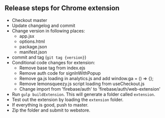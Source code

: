 ## Release steps for Chrome extension

- Checkout master
- Update changelog and commit
- Change version in following places:
  - app.jsx
  - options.html
  - package.json
  - manifest.json
- commit and tag (`git tag {version}`)
- Conditional code changes for extension:
  - Remove base tag from index.ejs
  - Remove auth code for signInWithPopup
  - Remove ga.js loading in analytics.js and add window.ga = () => {};
  - Remove lemonsqueezy.js script loading from useCheckout.js
  - Change import from 'firebase/auth' to 'firebase/auth/web-extension'
- Run `gulp buildExtension`. This will generate a folder called `extension`.
- Test out the extension by loading the `extension` folder.
- If everything is good, push to master.
- Zip the folder and submit to webstore.
